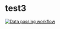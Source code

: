 # test3

[![Data passing workflow](https://github.com/jason660519/test3/actions/workflows/main.yaml/badge.svg)](https://github.com/jason660519/test3/actions/workflows/main.yaml)
